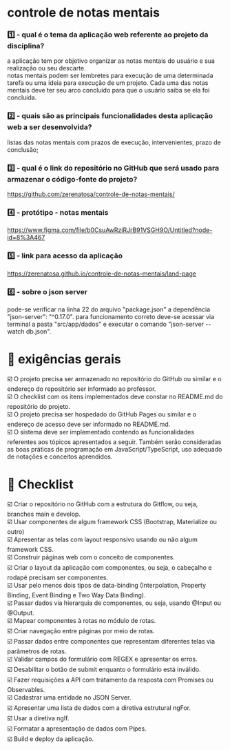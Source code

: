 # controle de notas mentais


### :one: - qual é o tema da aplicação web referente ao projeto da disciplina?<br />
a aplicação tem por objetivo organizar as notas mentais do usuário e sua realização ou seu descarte.<br />
notas mentais podem ser lembretes para execução de uma determinada tarefa ou uma ideia para execução de um projeto. Cada uma das notas mentais deve ter seu arco concluído para que o usuário saiba se ela foi concluída.<br />
### :two: - quais são as principais funcionalidades desta aplicação web a ser desenvolvida?<br />
listas das notas mentais com prazos de execução, intervenientes, prazo de conclusão;<br />

### :three: - qual é o link do repositório no GitHub que será usado para armazenar o código-fonte do projeto?
https://github.com/zerenatosa/controle-de-notas-mentais/

### :four: - protótipo - notas mentais
https://www.figma.com/file/b0CsuAwRziRJrB91VSGH9O/Untitled?node-id=8%3A467

### :five: - link para acesso da aplicação
https://zerenatosa.github.io/controle-de-notas-mentais/land-page

### :six: - sobre o json server
pode-se verificar na linha 22 do arquivo "package.json" a dependência "json-server": "^0.17.0".
para funcionamento correto deve-se acessar via terminal a pasta "src/app/dados" e executar o comando "json-server --watch db.json".

# :bookmark_tabs: exigências gerais
:ballot_box_with_check: O projeto precisa ser armazenado no repositório do GitHub ou similar e o endereço do repositório ser informado ao professor.<br />
:ballot_box_with_check: O checklist com os itens implementados deve constar no README.md do repositório do projeto.<br />
:ballot_box_with_check: O projeto precisa ser hospedado do GitHub Pages ou similar e o endereço de acesso deve ser informado no README.md.<br />
:ballot_box_with_check: O sistema deve ser implementado contendo as funcionalidades referentes aos tópicos apresentados a seguir. Também serão consideradas as boas práticas de programação em JavaScript/TypeScript, uso adequado de notações e conceitos aprendidos.<br /> 



# :open_book: Checklist

:ballot_box_with_check: Criar o repositório no GitHub com a estrutura do Gitflow, ou seja, branches main e develop.<br />
:ballot_box_with_check: Usar componentes de algum framework CSS (Bootstrap, Materialize ou outro)<br />
:ballot_box_with_check: Apresentar as telas com layout responsivo usando ou não algum framework CSS.<br />
:ballot_box_with_check: Construir páginas web com o conceito de componentes.<br />
:ballot_box_with_check: Criar o layout da aplicação com componentes, ou seja, o cabeçalho e rodapé precisam ser componentes.<br />
:ballot_box_with_check: Usar pelo menos dois tipos de data-binding (Interpolation, Property Binding, Event Binding e Two Way Data Binding).<br />
:ballot_box_with_check: Passar dados via hierarquia de componentes, ou seja, usando @Input ou @Output.<br />
:ballot_box_with_check: Mapear componentes à rotas no módulo de rotas.<br />
:ballot_box_with_check: Criar navegação entre páginas por meio de rotas.<br />
:ballot_box_with_check: Passar dados entre componentes que representam diferentes telas via parâmetros de rotas.<br />
:ballot_box_with_check: Validar campos do formulário com REGEX e apresentar os erros.<br />
:ballot_box_with_check: Desabilitar o botão de submit enquanto o formulário está inválido.<br />
:ballot_box_with_check: Fazer requisições a API com tratamento da resposta com Promises ou Observables.<br />
:ballot_box_with_check: Cadastrar uma entidade no JSON Server.<br />
:ballot_box_with_check: Apresentar uma lista de dados com a diretiva estrutural ngFor.<br />
:ballot_box_with_check: Usar a diretiva ngIf.<br />
:ballot_box_with_check: Formatar a apresentação de dados com Pipes.<br />
:ballot_box_with_check: Build e deploy da aplicação.<br />
